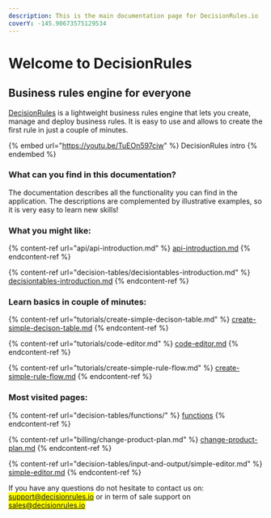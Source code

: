 ```yaml
---
description: This is the main documentation page for DecisionRules.io
coverY: -145.90673575129534
---
```


# Welcome to DecisionRules

## Business rules engine for everyone

[DecisionRules](https://decisionrules.io) is a lightweight business rules engine that lets you create, manage and deploy business rules. It is easy to use and allows to create the first rule in just a couple of minutes.



{% embed url="https://youtu.be/TuEOn597ciw" %}
DecisionRules intro
{% endembed %}

### What can you find in this documentation?

The documentation describes all the functionality you can find in the application. The descriptions are complemented by illustrative examples, so it is very easy to learn new skills!

### What you might like:

{% content-ref url="api/api-introduction.md" %}
[api-introduction.md](api/api-introduction.md)
{% endcontent-ref %}

{% content-ref url="decision-tables/decisiontables-introduction.md" %}
[decisiontables-introduction.md](decision-tables/decisiontables-introduction.md)
{% endcontent-ref %}

### Learn basics in couple of minutes:

{% content-ref url="tutorials/create-simple-decison-table.md" %}
[create-simple-decison-table.md](tutorials/create-simple-decison-table.md)
{% endcontent-ref %}

{% content-ref url="tutorials/code-editor.md" %}
[code-editor.md](tutorials/code-editor.md)
{% endcontent-ref %}

{% content-ref url="tutorials/create-simple-rule-flow.md" %}
[create-simple-rule-flow.md](tutorials/create-simple-rule-flow.md)
{% endcontent-ref %}

### Most visited pages:

{% content-ref url="decision-tables/functions/" %}
[functions](decision-tables/functions/)
{% endcontent-ref %}

{% content-ref url="billing/change-product-plan.md" %}
[change-product-plan.md](billing/change-product-plan.md)
{% endcontent-ref %}

{% content-ref url="decision-tables/input-and-output/simple-editor.md" %}
[simple-editor.md](decision-tables/input-and-output/simple-editor.md)
{% endcontent-ref %}

If you have any questions do not hesitate to contact us on: <mark style="color:purple;">support@decisionrules.io</mark> or in term of sale support on <mark style="color:purple;">sales@decisionrules.io</mark>
